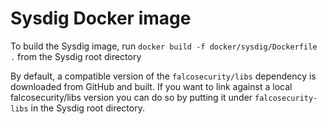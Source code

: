 # Sysdig Docker image

To build the Sysdig image, run `docker build -f docker/sysdig/Dockerfile .` from the Sysdig root directory

By default, a compatible version of the `falcosecurity/libs` dependency is downloaded from GitHub and built. If you want to link against a local falcosecurity/libs version you can do so by putting it under `falcosecurity-libs` in the Sysdig root directory.